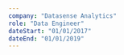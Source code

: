 ```yaml
---
company: "Datasense Analytics"
role: "Data Engineer"
dateStart: "01/01/2017"
dateEnd: "01/01/2019"
---
```

